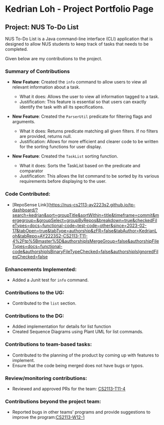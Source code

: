 # Kedrian Loh - Project Portfolio Page

## Project: NUS To-Do List

NUS To-Do List is a Java command-line interface (CLI) application that is designed to allow NUS students to keep track
of tasks that needs to be completed.

Given below are my contributions to the project.

### Summary of Contributions

- **New Feature**: Created the `info` command to allow users to view all relevant information about a task.
  - What it does: Allows the user to view all information tagged to a task.
  - Justification: This feature is essential so that users can exactly identify the task with all its specifications.

- **New Feature**: Created the `ParserUtil` predicate for filtering flags and arguments.
  - What it does: Returns predicate matching all given filters. If no filters are provided, returns null.
  - Justification: Allows for more efficient and clearer code to be written for the sorting functions for user display.

- **New Feature**: Created the `TaskList` sorting function.
  - What it does: Sorts the TaskList based on the predicate and comparator
  - Justification: This allows the list command to be sorted by its various requirements before displaying to the user.

### Code Contributed:

- [RepoSense Link](https://nus-cs2113-ay2223s2.github.io/tp-dashboard/?search=kedrian&sort=groupTitle&sortWithin=title&timeframe=commit&mergegroup=&groupSelect=groupByRepos&breakdown=true&checkedFileTypes=docs~functional-code~test-code~other&since=2023-02-17&tabOpen=true&tabType=authorship&zFR=false&tabAuthor=KedrianLoh&tabRepo=AY2223S2-CS2113-T11-4%2Ftp%5Bmaster%5D&authorshipIsMergeGroup=false&authorshipFileTypes=docs~functional-code&authorshipIsBinaryFileTypeChecked=false&authorshipIsIgnoredFilesChecked=false

### Enhancements Implemented:

- Added a Junit test for `info` command.

### Contributions to the UG:

- Contributed to the `list` section.

### Contributions to the DG:

- Added implementation for details for list function
- Created Sequence Diagrams using Plant UML for list commands.

### Contributions to team-based tasks:

- Contributed to the planning of the product by coming up with features to implement.
- Ensure that the code being merged does not have bugs or typos.

### Review/monitoring contributions:

- Reviewed and approved PRs for the team: [CS2113-T11-4](https://github.com/AY2223S2-CS2113-T11-4/tp/pulls?page=2&q=is%3Apr+is%3Aclosed)

### Contributions beyond the project team:

- Reported bugs in other teams' programs and provide suggestions to improve the program:[CS2113-W12-1](https://github.com/KedrianLoh/ped)
